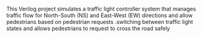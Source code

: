 This Verilog project simulates a traffic light controller system that manages traffic flow for North-South (NS) and East-West (EW) directions and allow pedestrians based on pedestrian requests
.switching between traffic light states and allows pedestrians to request to cross the road safely
